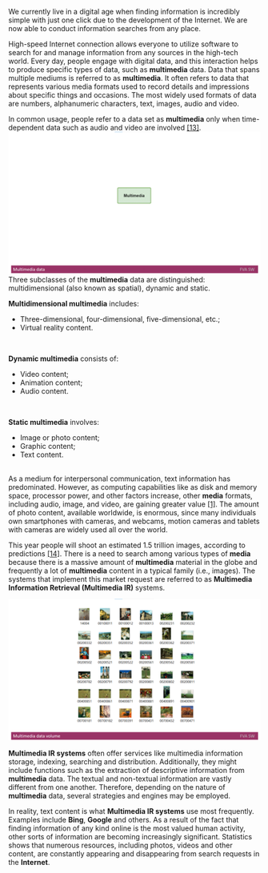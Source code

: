We currently live in a digital age when finding information is incredibly simple with just one click due to the development of the Internet. 
We are now able to conduct information searches from any place.
</br>

High-speed Internet connection allows everyone to utilize software to search for and manage information from any sources in the high-tech world.
Every day, people engage with digital data, and this interaction helps to produce specific types of data, such as **multimedia** data.
Data that spans multiple mediums is referred to as **multimedia**.
It often refers to data that represents various media formats used to record details and impressions about specific things and occasions. 
The most widely used formats of data are numbers, alphanumeric characters, text, images, audio and video.
</br>

In common usage, people refer to a data set as **multimedia** only when time-dependent data such as audio and video are involved [[13]](./REFERENCES.md).
<img src="Images/Multimediadata.gif" alt="Multimediadata.gif"/>
Three subclasses of the **multimedia** data are distinguished: multidimensional (also known as spatial), dynamic and static.
</br>

**Multidimensional multimedia** includes:
* Three-dimensional, four-dimensional, five-dimensional, etc.;
* Virtual reality content.
</br>

**Dynamic multimedia** consists of:
* Video content;
* Animation content;
* Audio content.
</br>

**Static multimedia** involves:
* Image or photo content;
* Graphic content;
* Text content.
</br></br>

As a medium for interpersonal communication, text information has predominated. 
However, as computing capabilities like as disk and memory space, processor power, and other factors increase, other **media** formats, including audio, image, and video, are gaining greater value [[1]](./REFERENCES.md). 
The amount of photo content, available worldwide, is enormous, since many individuals own smartphones with cameras, and webcams, motion cameras and tablets with cameras are widely used all over the world.
</br>

This year people will shoot an estimated 1.5 trillion images, according to predictions [[14]](./REFERENCES.md).
There is a need to search among various types of **media** because there is a massive amount of **multimedia** material in the globe and frequently a lot of **multimedia** content in a typical family (i.e., images). 
The systems that implement this market request are referred to as **Multimedia Information Retrieval (Multimedia IR)** systems. 

<img src="Images/Multimediadatavolume.png" alt="Multimediadatavolume.png" />

**Multimedia IR systems** often offer services like multimedia information storage, indexing, searching and distribution.
Additionally, they might include functions such as the extraction of descriptive information from **multimedia** data.
The textual and non-textual information are vastly different from one another.
Therefore, depending on the nature of **multimedia** data, several strategies and engines may be employed. 
</br>

In reality, text content is what **Multimedia IR systems** use most frequently.
Examples include **Bing**, **Google** and others.
As a result of the fact that finding information of any kind online is the most valued human activity, other sorts of information are becoming increasingly significant. 
Statistics shows that numerous resources, including photos, videos and other content, are constantly appearing and disappearing from search requests in the **Internet**.
</br>
